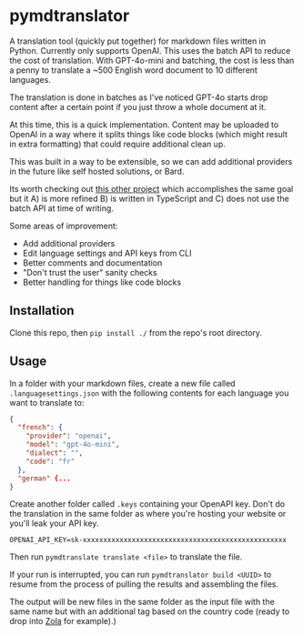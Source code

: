 
# pymdtranslator

A translation tool (quickly put together) for markdown files written in Python. Currently only supports OpenAI. This uses the batch API to reduce the cost of translation. With GPT-4o-mini and batching, the cost is less than a penny to translate a ~500 English word document to 10 different languages.

The translation is done in batches as I've noticed GPT-4o starts drop content after a certain point if you just throw a whole document at it.

At this time, this is a quick implementation. Content may be uploaded to OpenAI in a way where it splits things like code blocks (which might result in extra formatting) that could require additional clean up.

This was built in a way to be extensible, so we can add additional providers in the future like self hosted solutions, or Bard.

Its worth checking out [this other project](https://github.com/smikitky/chatgpt-md-translator) which accomplishes the same goal but it A) is more refined B) is written in TypeScript and C) does not use the batch API at time of writing.

Some areas of improvement:

- Add additional providers
- Edit language settings and API keys from CLI
- Better comments and documentation
- "Don't trust the user" sanity checks
- Better handling for things like code blocks

## Installation

Clone this repo, then `pip install ./` from the repo's root directory.

## Usage

In a folder with your markdown files, create a new file called `.languagesettings.json` with the following contents for each language you want to translate to:

```json
{
  "french": {
	"provider": "openai",
	"model": "gpt-4o-mini",
	"dialect": "",
	"code": "fr"
  },
  "german" {...
}
```

Create another folder called `.keys` containing your OpenAPI key. Don't do the translation in the same folder as where you're hosting your website or you'll leak your API key.

```
OPENAI_API_KEY=sk-xxxxxxxxxxxxxxxxxxxxxxxxxxxxxxxxxxxxxxxxxxxxxxxxxx
```

Then run `pymdtranslate translate <file>` to translate the file.

If your run is interrupted, you can run `pymdtranslator build <UUID>` to resume from the process of pulling the results and assembling the files.

The output will be new files in the same folder as the input file with the same name but with an additional tag based on the country code (ready to drop into [Zola](https://www.getzola.org/) for example).)
